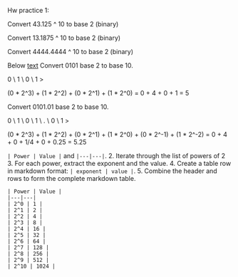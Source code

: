Hw practice 1: 

Convert 43.125 ^ 10 to base 2 (binary)

Convert 13.1875 ^ 10 to base 2 (binary)

Convert 4444.4444 ^ 10 to base 2 (binary)

Below [text](../lecture_1/lecture_1_problem_1.md)
Convert 0101 base 2 to base 10. 

0 \ 1 \ 0 \ 1 >

(0 * 2^3) + (1 * 2^2) + (0 * 2^1) + (1 * 2^0) = 0 + 4 + 0 + 1 = 5


Convert 0101.01 base 2 to base 10.

0 \ 1 \ 0 \ 1 \ . \ 0 \ 1 >

(0 * 2^3) + (1 * 2^2) + (0 * 2^1) + (1 * 2^0) + (0 * 2^-1) + (1 * 2^-2) = 0 + 4 + 0 + 1/4 + 0 + 0.25 = 5.25




`| Power | Value |` and `|---|---|`.
2. Iterate through the list of powers of 2
3. For each power, extract the exponent and the value.
4. Create a table row in markdown format: `| exponent | value |`.
5. Combine the header and rows to form the complete markdown table.
``` 
| Power | Value |
|---|---|
| 2^0 | 1 |
| 2^1 | 2 |
| 2^2 | 4 |
| 2^3 | 8 |
| 2^4 | 16 |
| 2^5 | 32 |
| 2^6 | 64 |
| 2^7 | 128 |
| 2^8 | 256 |
| 2^9 | 512 |
| 2^10 | 1024 |
```
